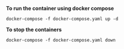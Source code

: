**To run the container using docker compose**

`docker-compose -f docker-compose.yaml up -d`


**To stop the containers**

`docker-compose -f docker-compose.yaml down`


